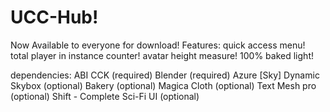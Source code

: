 # UCC-Hub!
Now Available to everyone for download!
Features:
quick access menu!
total player in instance counter!
avatar height measure!
100% baked light!

dependencies:
ABI CCK (required)
Blender (required)
Azure [Sky] Dynamic Skybox (optional)
Bakery (optional)
Magica Cloth (optional)
Text Mesh pro (optional)
Shift - Complete Sci-Fi UI (optional)
